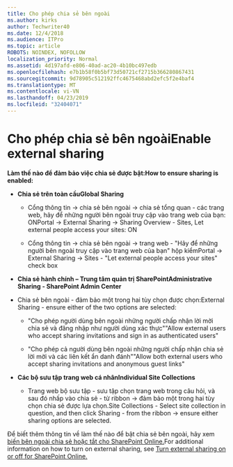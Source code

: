 ```yaml
---
title: Cho phép chia sẻ bên ngoài
ms.author: kirks
author: Techwriter40
ms.date: 12/4/2018
ms.audience: ITPro
ms.topic: article
ROBOTS: NOINDEX, NOFOLLOW
localization_priority: Normal
ms.assetid: 4d197afd-e806-40ad-ac20-4b10bc497edb
ms.openlocfilehash: e7b1b58f0b5bf73d50721cf2715b366280867431
ms.sourcegitcommit: 9d78905c512192ffc4675468abd2efc5f2e4baf4
ms.translationtype: MT
ms.contentlocale: vi-VN
ms.lasthandoff: 04/23/2019
ms.locfileid: "32404071"
---
```

# <a name="enable-external-sharing"></a><span data-ttu-id="3a33f-102">Cho phép chia sẻ bên ngoài</span><span class="sxs-lookup"><span data-stu-id="3a33f-102">Enable external sharing</span></span>

 <span data-ttu-id="3a33f-103">**Làm thế nào để đảm bảo việc chia sẻ được bật:**</span><span class="sxs-lookup"><span data-stu-id="3a33f-103">**How to ensure sharing is enabled:**</span></span>
  
- <span data-ttu-id="3a33f-104">**Chia sẻ trên toàn cầu**</span><span class="sxs-lookup"><span data-stu-id="3a33f-104">**Global Sharing**</span></span>
    
  - <span data-ttu-id="3a33f-105">Cổng thông tin -\> chia sẻ bên ngoài -\> chia sẻ tổng quan - các trang web, hãy để những người bên ngoài truy cập vào trang web của bạn: ON</span><span class="sxs-lookup"><span data-stu-id="3a33f-105">Portal -\> External Sharing -\> Sharing Overview - Sites, Let external people access your sites: ON</span></span>
    
  - <span data-ttu-id="3a33f-106">Cổng thông tin -\> chia sẻ bên ngoài -\> trang web - "Hãy để những người bên ngoài truy cập vào trang web của bạn" hộp kiểm</span><span class="sxs-lookup"><span data-stu-id="3a33f-106">Portal -\> External Sharing -\> Sites - "Let external people access your sites" check box</span></span>
    
- <span data-ttu-id="3a33f-107">**Chia sẻ hành chính – Trung tâm quản trị SharePoint**</span><span class="sxs-lookup"><span data-stu-id="3a33f-107">**Administrative Sharing - SharePoint Admin Center**</span></span>
    
- <span data-ttu-id="3a33f-108">Chia sẻ bên ngoài - đảm bảo một trong hai tùy chọn được chọn:</span><span class="sxs-lookup"><span data-stu-id="3a33f-108">External Sharing - ensure either of the two options are selected:</span></span>
    
  - <span data-ttu-id="3a33f-109">"Cho phép người dùng bên ngoài những người chấp nhận lời mời chia sẻ và đăng nhập như người dùng xác thực"</span><span class="sxs-lookup"><span data-stu-id="3a33f-109">"Allow external users who accept sharing invitations and sign in as authenticated users"</span></span>
    
  - <span data-ttu-id="3a33f-110">"Cho phép cả người dùng bên ngoài những người chấp nhận chia sẻ lời mời và các liên kết ẩn danh đánh"</span><span class="sxs-lookup"><span data-stu-id="3a33f-110">"Allow both external users who accept sharing invitations and anonymous guest links"</span></span>
    
- <span data-ttu-id="3a33f-111">**Các bộ sưu tập trang web cá nhân**</span><span class="sxs-lookup"><span data-stu-id="3a33f-111">**Individual Site Collections**</span></span>
    
  - <span data-ttu-id="3a33f-112">Trang web bộ sưu tập - sưu tập chọn trang web trong câu hỏi, và sau đó nhấp vào chia sẻ - từ ribbon -\> đảm bảo một trong hai tùy chọn chia sẻ được lựa chọn.</span><span class="sxs-lookup"><span data-stu-id="3a33f-112">Site Collections - Select site collection in question, and then click Sharing - from the ribbon -\> ensure either sharing options are selected.</span></span>
    
<span data-ttu-id="3a33f-113">Để biết thêm thông tin về làm thế nào để bật chia sẻ bên ngoài, hãy xem [biến bên ngoài chia sẻ hoặc tắt cho SharePoint Online.](https://go.microsoft.com/fwlink/?linkid=2047681&amp;clcid=0x409)</span><span class="sxs-lookup"><span data-stu-id="3a33f-113">For additional information on how to turn on external sharing, see [Turn external sharing on or off for SharePoint Online.](https://go.microsoft.com/fwlink/?linkid=2047681&amp;clcid=0x409)</span></span>
  

